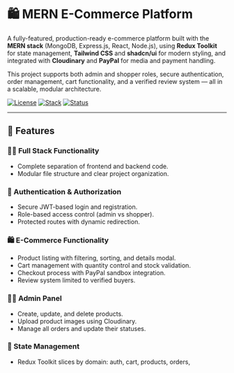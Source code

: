 # 🛍️ MERN E-Commerce Platform

A fully-featured, production-ready e-commerce platform built with the **MERN stack** (MongoDB, Express.js, React, Node.js), using **Redux Toolkit** for state management, **Tailwind CSS** and **shadcn/ui** for modern styling, and integrated with **Cloudinary** and **PayPal** for media and payment handling.

This project supports both admin and shopper roles, secure authentication, order management, cart functionality, and a verified review system — all in a scalable, modular architecture.

[![License](https://img.shields.io/badge/license-MIT-blue.svg)](LICENSE)
[![Stack](https://img.shields.io/badge/stack-MERN-blueviolet)]()
[![Status](https://img.shields.io/badge/status-In_Progress-yellow)]()

---

## 🚀 Features

### 👨‍💻 Full Stack Functionality
- Complete separation of frontend and backend code.
- Modular file structure and clear project organization.

### 🔐 Authentication & Authorization
- Secure JWT-based login and registration.
- Role-based access control (admin vs shopper).
- Protected routes with dynamic redirection.

### 🛍️ E-Commerce Functionality
- Product listing with filtering, sorting, and details modal.
- Cart management with quantity control and stock validation.
- Checkout process with PayPal sandbox integration.
- Review system limited to verified buyers.

### 👩‍💼 Admin Panel
- Create, update, and delete products.
- Upload product images using Cloudinary.
- Manage all orders and update their statuses.

### 💾 State Management
- Redux Toolkit slices by domain: auth, cart, products, orders,
